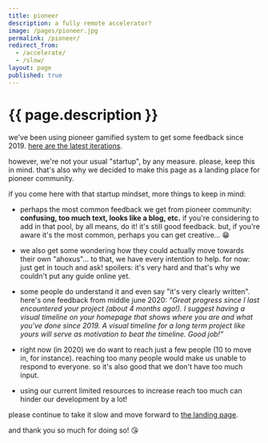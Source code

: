 ```yaml
---
title: pioneer
description: a fully remote accelerator?
image: /pages/pioneer.jpg
permalink: /pioneer/
redirect_from:
  - /accelerate/
  - /slow/
layout: page
published: true
---
```


# {{ page.description }}

we've been using pioneer gamified system to get some feedback since 2019. [here are the latest iterations](https://drive.google.com/folderview?id=1T7fdo8RcTgne0HlwyJLbMnqTcf1nRivp).

however, we're not your usual "startup", by any measure. please, keep this in mind. that's also why we decided to make this page as a landing place for pioneer community.

if you come here with that startup mindset, more things to keep in mind:

- perhaps the most common feedback we get from pioneer community: **confusing, too much text, looks like a blog, etc.** if you're considering to add in that pool, by all means, do it! it's still good feedback. but, if you're aware it's the most common, perhaps you can get creative... 😁

- we also get some wondering how they could actually move towards their own "ahoxus"... to that, we have every intention to help. for now: just get in touch and ask! spoilers: it's very hard and that's why we couldn't put any guide online yet.

- some people do understand it and even say "it's very clearly written". here's one feedback from middle june 2020: *“Great progress since I last encountered your project (about 4 months ago!). I suggest having a visual timeline on your homepage that shows where you are and what you've done since 2019. A visual timeline for a long term project like yours will serve as motivation to beat the timeline. Good job!”*

- right now (in 2020) we do want to reach just a few people (10 to move in, for instance). reaching too many people would make us unable to respond to everyone. so it's also good that we don't have too much input.

- using our current limited resources to increase reach too much can hinder our development by a lot!

please continue to take it slow and move forward to [the landing page](/).

and thank you so much for doing so! 😘
